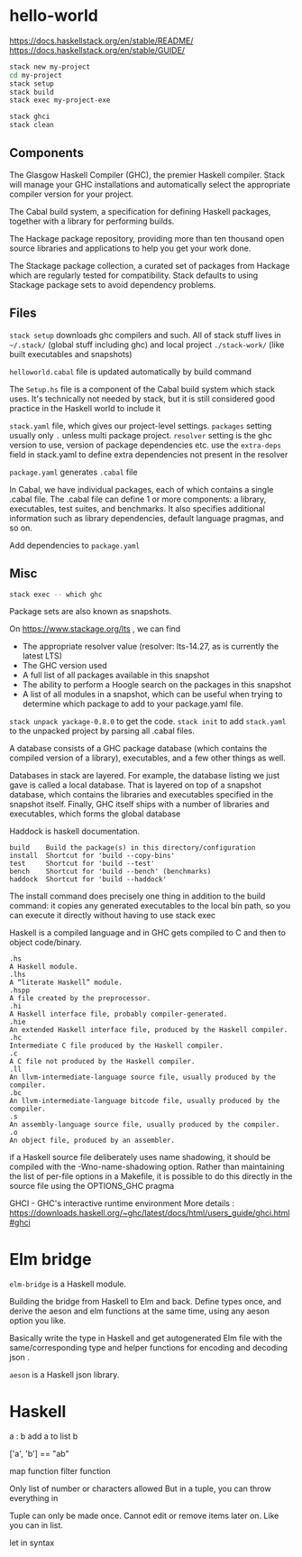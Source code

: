 # hello-world

https://docs.haskellstack.org/en/stable/README/
https://docs.haskellstack.org/en/stable/GUIDE/

```bash
stack new my-project
cd my-project
stack setup
stack build
stack exec my-project-exe

stack ghci
stack clean
```

## Components

The Glasgow Haskell Compiler (GHC), the premier Haskell compiler. Stack will manage your GHC installations and automatically select the appropriate compiler version for your project.

The Cabal build system, a specification for defining Haskell packages, together with a library for performing builds.

The Hackage package repository, providing more than ten thousand open source libraries and applications to help you get your work done.

The Stackage package collection, a curated set of packages from Hackage which are regularly tested for compatibility. Stack defaults to using Stackage package sets to avoid dependency problems.

## Files

`stack setup` downloads ghc compilers and such.
All of stack stuff lives in `~/.stack/` (global stuff including ghc) and local project `./stack-work/` (like built executables and snapshots)

`helloworld.cabal` file is updated automatically by build command

The `Setup.hs` file is a component of the Cabal build system which stack uses. It's technically not needed by stack, but it is still considered good practice in the Haskell world to include it

`stack.yaml` file, which gives our project-level settings. `packages` setting usually only `.` unless multi package project.
`resolver` setting is the ghc version to use, version of package dependencies etc.
use the `extra-deps` field in stack.yaml to define extra dependencies not present in the resolver

`package.yaml` generates `.cabal` file

In Cabal, we have individual packages, each of which contains a single .cabal file. The .cabal file can define 1 or more components: a library, executables, test suites, and benchmarks. It also specifies additional information such as library dependencies, default language pragmas, and so on.

Add dependencies to `package.yaml`


## Misc

```bash
stack exec -- which ghc
```

Package sets are also known as snapshots.

On https://www.stackage.org/lts , we can find

- The appropriate resolver value (resolver: lts-14.27, as is currently the latest LTS)
- The GHC version used
- A full list of all packages available in this snapshot
- The ability to perform a Hoogle search on the packages in this snapshot
- A list of all modules in a snapshot, which can be useful when trying to determine which package to add to your  package.yaml file.


`stack unpack yackage-0.8.0` to get the code.
`stack init` to add `stack.yaml` to the unpacked project by parsing all .cabal files.


 A database consists of a GHC package database (which contains the compiled version of a library), executables, and a few other things as well.

Databases in stack are layered. For example, the database listing we just gave is called a local database. That is layered on top of a snapshot database, which contains the libraries and executables specified in the snapshot itself. Finally, GHC itself ships with a number of libraries and executables, which forms the global database

Haddock is haskell documentation.


```
build    Build the package(s) in this directory/configuration
install  Shortcut for 'build --copy-bins'
test     Shortcut for 'build --test'
bench    Shortcut for 'build --bench' (benchmarks)
haddock  Shortcut for 'build --haddock'
```

The install command does precisely one thing in addition to the build command: it copies any generated executables to the local bin path, so you can execute it directly without having to use stack exec

Haskell is a compiled language and in GHC gets compiled to C and then to object code/binary.

```
.hs
A Haskell module.
.lhs
A “literate Haskell” module.
.hspp
A file created by the preprocessor.
.hi
A Haskell interface file, probably compiler-generated.
.hie
An extended Haskell interface file, produced by the Haskell compiler.
.hc
Intermediate C file produced by the Haskell compiler.
.c
A C file not produced by the Haskell compiler.
.ll
An llvm-intermediate-language source file, usually produced by the compiler.
.bc
An llvm-intermediate-language bitcode file, usually produced by the compiler.
.s
An assembly-language source file, usually produced by the compiler.
.o
An object file, produced by an assembler.
```

if a Haskell source file deliberately uses name shadowing, it should be compiled with the -Wno-name-shadowing option. Rather than maintaining the list of per-file options in a Makefile, it is possible to do this directly in the source file using the OPTIONS_GHC pragma

GHCI - GHC's interactive runtime environment
More details : https://downloads.haskell.org/~ghc/latest/docs/html/users_guide/ghci.html#ghci


# Elm bridge

`elm-bridge` is a Haskell module.

Building the bridge from Haskell to Elm and back. Define types once, and derive the aeson and elm functions at the same time, using any aeson option you like.

Basically write the type in Haskell and get autogenerated Elm file with the same/corresponding type and helper functions for encoding and decoding json .

`aeson` is a Haskell json library.

# Haskell

a : b
add a to list b

['a', 'b'] == "ab"

map function
filter function

Only list of number or characters allowed
But in a tuple, you can throw everything in

Tuple can only be made once. Cannot edit or remove items later on. Like you can in list.

let in syntax
